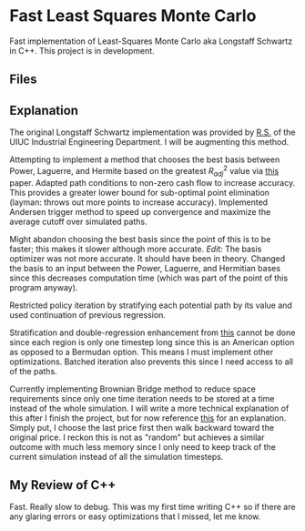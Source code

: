 # Fast Least Squares Monte Carlo
Fast implementation of Least-Squares Monte Carlo aka Longstaff Schwartz in C++. This project is in development.

## Files

## Explanation

The original Longstaff Schwartz implementation was provided by [R.S.](https://rsree.ise.illinois.edu/Prof._R.S._Sreenivas_%28Main%29.html) of the UIUC Industrial Engineering Department. I will be augmenting this method.

Attempting to implement a method that chooses the best basis between Power, Laguerre, and Hermite based on the greatest $R^2_{adj}$ value via [this](https://www.sciencedirect.com/science/article/pii/S0165188913000493) paper. Adapted path conditions to non-zero cash flow to increase accuracy. This provides a greater lower bound for sub-optimal point elimination (layman: throws out more points to increase accuracy). Implemented Andersen trigger method to speed up convergence and maximize the average cutoff over simulated paths.

Might abandon choosing the best basis since the point of this is to be faster; this makes it slower although more accurate. *Edit:* The basis optimizer was not more accurate. It should have been in theory. Changed the basis to an input between the Power, Laguerre, and Hermitian bases since this decreases computation time (which was part of the point of this program anyway).

Restricted policy iteration by stratifying each potential path by its value and used continuation of previous regression.

Stratification and double-regression enhancement from [this](https://www.sciencedirect.com/science/article/pii/S0165188913000493) cannot be done since each region is only one timestep long since this is an American option as opposed to a Bermudan option. This means I must implement other optimizations. Batched iteration also prevents this since I need access to all of the paths.

Currently implementing Brownian Bridge method to reduce space requirements since only one time iteration needs to be stored at a time instead of the whole simulation. I will write a more technical explanation of this after I finish the project, but for now reference [this](https://en.wikipedia.org/wiki/Brownian_bridge) for an explanation. Simply put, I choose the last price first then walk backward toward the original price. I reckon this is not as "random" but achieves a similar outcome with much less memory since I only need to keep track of the current simulation instead of all the simulation timesteps.


## My Review of C++
Fast. Really slow to debug. This was my first time writing C++ so if there are any glaring errors or easy optimizations that I missed, let me know.
